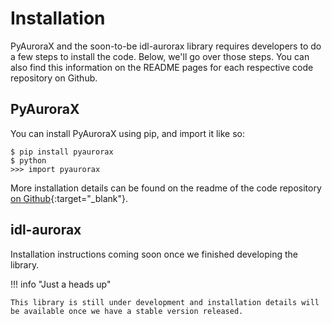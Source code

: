 # Installation

PyAuroraX and the soon-to-be idl-aurorax library requires developers to do a few steps to install the code. Below, we'll go over those steps. You can also find this information on the README pages for each respective code repository on Github.

## PyAuroraX

You can install PyAuroraX using pip, and import it like so:

```
$ pip install pyaurorax
$ python
>>> import pyaurorax
```

More installation details can be found on the readme of the code repository [on Github](https://github.com/aurorax-space/pyaurorax){:target="_blank"}.

## idl-aurorax

Installation instructions coming soon once we finished developing the library.

!!! info "Just a heads up"

    This library is still under development and installation details will be available once we have a stable version released.
